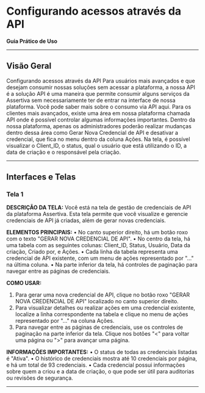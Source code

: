 # Configurando acessos através da API

**Guia Prático de Uso**

---

## Visão Geral

Configurando acessos através da API
Para usuários mais avançados e que desejam consumir nossas soluções
sem acessar a plataforma, a nossa API é a solução
API é uma maneira que permite consumir alguns serviços da Assertiva sem
necessariamente ter de entrar na interface de nossa plataforma. Você pode saber
mais sobre o consumo via API aqui. Para os clientes mais avançados, existe uma
área em nossa plataforma chamada API onde é possível controlar algumas
informações importantes.
Dentro da nossa plataforma, apenas os administradores poderão realizar mudanças
dentro dessa área como Gerar Nova Credencial de API e desativar a credencial, que
fica no menu dentro da coluna Ações.
Na tela, é possível visualizar o Client_ID, o status, qual o usuário que está utilizando
o ID, a data de criação e o responsável pela criação.

---

## Interfaces e Telas

### Tela 1

**DESCRIÇÃO DA TELA:**
Você está na tela de gestão de credenciais de API da plataforma Assertiva. Esta tela permite que você visualize e gerencie credenciais de API já criadas, além de gerar novas credenciais.

**ELEMENTOS PRINCIPAIS:**
• No canto superior direito, há um botão roxo com o texto "GERAR NOVA CREDENCIAL DE API".
• No centro da tela, há uma tabela com as seguintes colunas: Client_ID, Status, Usuário, Data da criação, Criado por, e Ações.
• Cada linha da tabela representa uma credencial de API existente, com um menu de ações representado por "..." na última coluna.
• Na parte inferior da tela, há controles de paginação para navegar entre as páginas de credenciais.

**COMO USAR:**
1. Para gerar uma nova credencial de API, clique no botão roxo "GERAR NOVA CREDENCIAL DE API" localizado no canto superior direito.
2. Para visualizar detalhes ou realizar ações em uma credencial existente, localize a linha correspondente na tabela e clique no menu de ações representado por "..." na coluna Ações.
3. Para navegar entre as páginas de credenciais, use os controles de paginação na parte inferior da tela. Clique nos botões "<" para voltar uma página ou ">" para avançar uma página.

**INFORMAÇÕES IMPORTANTES:**
• O status de todas as credenciais listadas é "Ativa".
• O histórico de credenciais mostra até 10 credenciais por página, e há um total de 93 credenciais.
• Cada credencial possui informações sobre quem a criou e a data de criação, o que pode ser útil para auditorias ou revisões de segurança.

---


